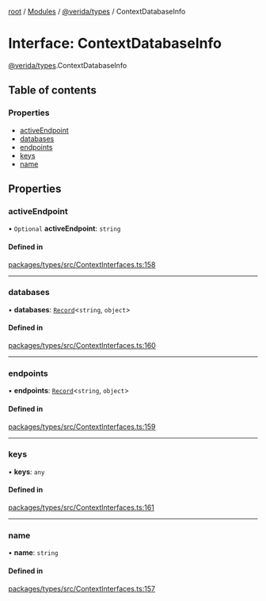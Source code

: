 [root](../README.md) / [Modules](../modules.md) / [@verida/types](../modules/verida_types.md) / ContextDatabaseInfo

# Interface: ContextDatabaseInfo

[@verida/types](../modules/verida_types.md).ContextDatabaseInfo

## Table of contents

### Properties

- [activeEndpoint](verida_types.ContextDatabaseInfo.md#activeendpoint)
- [databases](verida_types.ContextDatabaseInfo.md#databases)
- [endpoints](verida_types.ContextDatabaseInfo.md#endpoints)
- [keys](verida_types.ContextDatabaseInfo.md#keys)
- [name](verida_types.ContextDatabaseInfo.md#name)

## Properties

### activeEndpoint

• `Optional` **activeEndpoint**: `string`

#### Defined in

[packages/types/src/ContextInterfaces.ts:158](https://github.com/verida/verida-js/blob/a690f60/packages/types/src/ContextInterfaces.ts#L158)

___

### databases

• **databases**: [`Record`](../modules/verida_types._internal_.md#record)<`string`, `object`\>

#### Defined in

[packages/types/src/ContextInterfaces.ts:160](https://github.com/verida/verida-js/blob/a690f60/packages/types/src/ContextInterfaces.ts#L160)

___

### endpoints

• **endpoints**: [`Record`](../modules/verida_types._internal_.md#record)<`string`, `object`\>

#### Defined in

[packages/types/src/ContextInterfaces.ts:159](https://github.com/verida/verida-js/blob/a690f60/packages/types/src/ContextInterfaces.ts#L159)

___

### keys

• **keys**: `any`

#### Defined in

[packages/types/src/ContextInterfaces.ts:161](https://github.com/verida/verida-js/blob/a690f60/packages/types/src/ContextInterfaces.ts#L161)

___

### name

• **name**: `string`

#### Defined in

[packages/types/src/ContextInterfaces.ts:157](https://github.com/verida/verida-js/blob/a690f60/packages/types/src/ContextInterfaces.ts#L157)
